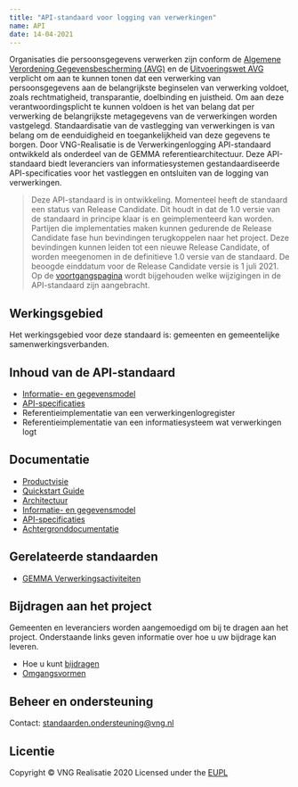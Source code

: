 ```yaml
---
title: "API-standaard voor logging van verwerkingen"
name: API
date: 14-04-2021
---
```


Organisaties die persoonsgegevens verwerken zijn conform de [Algemene Verordening Gegevensbescherming (AVG)](https://autoriteitpersoonsgegevens.nl/nl/over-privacy/wetten/algemene-verordening-gegevensbescherming-avg) en de [Uitvoeringswet AVG](https://wetten.overheid.nl/BWBR0040940/2019-02-19) verplicht om aan te kunnen tonen dat een verwerking van persoonsgegevens aan de belangrijkste beginselen van verwerking voldoet, zoals rechtmatigheid, transparantie, doelbinding en juistheid. Om aan deze verantwoordingsplicht te kunnen voldoen is het van belang dat per verwerking de belangrijkste metagegevens van de verwerkingen worden vastgelegd. Standaardisatie van de vastlegging van verwerkingen is van belang om de eenduidigheid en toegankelijkheid van deze gegevens te borgen. Door VNG-Realisatie is de Verwerkingenlogging API-standaard ontwikkeld als onderdeel van de GEMMA referentiearchitectuur. Deze API-standaard biedt leveranciers van informatiesystemen gestandaardiseerde API-specificaties voor het vastleggen en ontsluiten van de logging van verwerkingen.

>Deze API-standaard is in ontwikkeling. Momenteel heeft de standaard een status van Release Candidate. Dit houdt in dat de 1.0 versie van de standaard in principe klaar is en geimplementeerd kan worden. Partijen die implementaties maken kunnen gedurende de Release Candidate fase hun bevindingen terugkoppelen naar het project. Deze bevindingen kunnen leiden tot een nieuwe Release Candidate, of worden meegenomen in de definitieve 1.0 versie van de standaard. De beoogde einddatum voor de Release Candidate versie is 1 juli 2021. Op de [voortgangspagina](./_content/achtergronddocumentatie/voortgang.md) wordt bijgehouden welke wijzigingen in de API-standaard zijn aangebracht.

## Werkingsgebied 
Het werkingsgebied voor deze standaard is: gemeenten en gemeentelijke samenwerkingsverbanden.

## Inhoud van de API-standaard
- [Informatie- en gegevensmodel](./_content/gegevensmodel/index.md)
- [API-specificaties](./_content/api/index.md)
- Referentieimplementatie van een verwerkingenlogregister
- Referentieimplementatie van een informatiesysteem wat verwerkingen logt

## Documentatie
- [Productvisie](./_content/productvisie/index.md)
- [Quickstart Guide](./_content/quickstart/index.md)
- [Architectuur](./_content/architectuur/index.md)
- [Informatie- en gegevensmodel](./_content/gegevensmodel/index.md)
- [API-specificaties](./_content/api/index.md)
- [Achtergronddocumentatie](./_content/achtergronddocumentatie/index.md)

## Gerelateerde standaarden
* [GEMMA Verwerkingsactiviteiten](https://github.com/VNG-Realisatie/gemma-verwerkingsactiviteiten)

## Bijdragen aan het project
Gemeenten en leveranciers worden aangemoedigd om bij te dragen aan het project. Onderstaande links geven informatie over hoe u uw bijdrage kan leveren.
- Hoe u kunt [bijdragen](https://github.com/VNG-Realisatie/Tutorial/blob/master/CONTRIBUTING.md)
- [Omgangsvormen](https://github.com/VNG-Realisatie/Tutorial/blob/master/CODE_OF_CONDUCT.md)

## Beheer en ondersteuning
Contact: standaarden.ondersteuning@vng.nl

## Licentie
Copyright &copy; VNG Realisatie 2020
Licensed under the [EUPL](https://github.com/VNG-Realisatie/gemma-verwerkingenlogging/blob/master/LICENCE.md)
